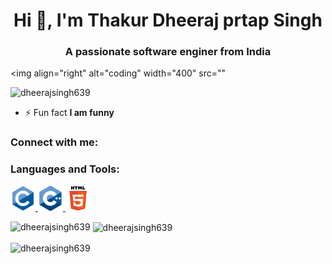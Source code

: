 <h1 align="center">Hi 👋, I'm Thakur Dheeraj prtap Singh</h1>
<h3 align="center">A passionate software enginer from India</h3>

<img align="right" alt="coding" width="400" src=""

<p align="left"> <img src="https://komarev.com/ghpvc/?username=dheerajsingh639&label=Profile%20views&color=0e75b6&style=flat" alt="dheerajsingh639" /> </p>

- ⚡ Fun fact **I am funny**

<h3 align="left">Connect with me:</h3>
<p align="left">
</p>

<h3 align="left">Languages and Tools:</h3>
<p align="left"> <a href="https://www.cprogramming.com/" target="_blank" rel="noreferrer"> <img src="https://raw.githubusercontent.com/devicons/devicon/master/icons/c/c-original.svg" alt="c" width="40" height="40"/> </a> <a href="https://www.w3schools.com/cpp/" target="_blank" rel="noreferrer"> <img src="https://raw.githubusercontent.com/devicons/devicon/master/icons/cplusplus/cplusplus-original.svg" alt="cplusplus" width="40" height="40"/> </a> <a href="https://www.w3.org/html/" target="_blank" rel="noreferrer"> <img src="https://raw.githubusercontent.com/devicons/devicon/master/icons/html5/html5-original-wordmark.svg" alt="html5" width="40" height="40"/> </a> </p>

<p><img align="left" src="https://github-readme-stats.vercel.app/api/top-langs?username=dheerajsingh639&show_icons=true&locale=en&layout=compact" alt="dheerajsingh639" /></p>

<p>&nbsp;<img align="center" src="https://github-readme-stats.vercel.app/api?username=dheerajsingh639&show_icons=true&locale=en" alt="dheerajsingh639" /></p>

<p><img align="center" src="https://github-readme-streak-stats.herokuapp.com/?user=dheerajsingh639&" alt="dheerajsingh639" /></p>
